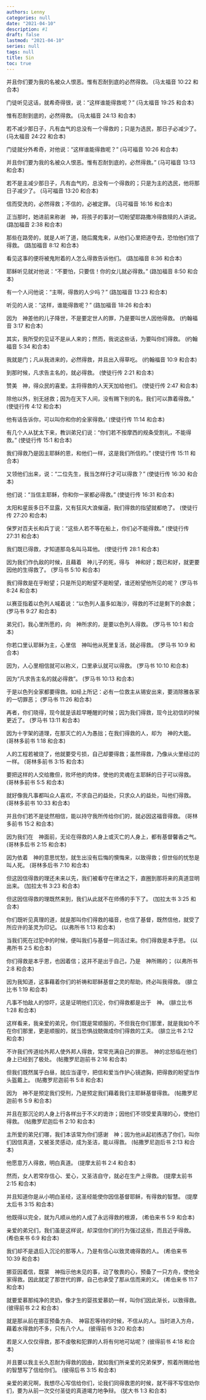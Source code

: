 ```yaml
---
authors: Lenny
categories: null
date: "2021-04-10"
description: #1
draft: false
lastmod: "2021-04-10"
series: null
tags: null
title: Sin
toc: true
---
```




<!--more-->

并且你们要为我的名被众人恨恶。惟有忍耐到底的必然得救。  (马太福音 10:22 和合本)  

门徒听见这话，就希奇得很，说：“这样谁能得救呢？”  (马太福音 19:25 和合本)

惟有忍耐到底的，必然得救。  (马太福音 24:13 和合本)

若不减少那日子，凡有血气的总没有一个得救的；只是为选民，那日子必减少了。  (马太福音 24:22 和合本)

门徒就分外希奇，对他说：“这样谁能得救呢？”  (马可福音 10:26 和合本)

并且你们要为我的名被众人恨恶。惟有忍耐到底的，必然得救。” (马可福音 13:13 和合本)

若不是主减少那日子，凡有血气的，总没有一个得救的；只是为主的选民，他将那日子减少了。  (马可福音 13:20 和合本)

信而受洗的，必然得救；不信的，必被定罪。  (马可福音 16:16 和合本)

正当那时，她进前来称谢　神，将孩子的事对一切盼望耶路撒冷得救赎的人讲说。 (路加福音 2:38 和合本)

那些在路旁的，就是人听了道，随后魔鬼来，从他们心里把道夺去，恐怕他们信了得救。  (路加福音 8:12 和合本)

看见这事的便将被鬼附着的人怎么得救告诉他们。  (路加福音 8:36 和合本)

耶稣听见就对他说：“不要怕，只要信！你的女儿就必得救。”  (路加福音 8:50 和合本)

有一个人问他说：“主啊，得救的人少吗？”  (路加福音 13:23 和合本)

听见的人说：“这样，谁能得救呢？”  (路加福音 18:26 和合本)

因为　神差他的儿子降世，不是要定世人的罪，乃是要叫世人因他得救。  (约翰福音 3:17 和合本)

其实，我所受的见证不是从人来的；然而，我说这些话，为要叫你们得救。  (约翰福音 5:34 和合本)

我就是门；凡从我进来的，必然得救，并且出入得草吃。  (约翰福音 10:9 和合本)

到那时候，凡求告主名的，就必得救。 (使徒行传 2:21 和合本)

赞美　神，得众民的喜爱。主将得救的人天天加给他们。 (使徒行传 2:47 和合本)

除他以外，别无拯救；因为在天下人间，没有赐下别的名，我们可以靠着得救。”  (使徒行传 4:12 和合本)

他有话告诉你，可以叫你和你的全家得救。’  (使徒行传 11:14 和合本)

有几个人从犹太下来，教训弟兄们说：“你们若不按摩西的规条受割礼，不能得救。”  (使徒行传 15:1 和合本)

我们得救乃是因主耶稣的恩，和他们一样，这是我们所信的。” (使徒行传 15:11 和合本)

又领他们出来，说：“二位先生，我当怎样行才可以得救？”  (使徒行传 16:30 和合本)

他们说：“当信主耶稣，你和你一家都必得救。”  (使徒行传 16:31 和合本)

太阳和星辰多日不显露，又有狂风大浪催逼，我们得救的指望就都绝了。 (使徒行传 27:20 和合本)

保罗对百夫长和兵丁说：“这些人若不等在船上，你们必不能得救。”  (使徒行传 27:31 和合本)

我们既已得救，才知道那岛名叫马耳他。  (使徒行传 28:1 和合本)

因为我们作仇敌的时候，且藉着　神儿子的死，得与　神和好；既已和好，就更要因他的生得救了。  (罗马书 5:10 和合本)

我们得救是在乎盼望；只是所见的盼望不是盼望，谁还盼望他所见的呢？  (罗马书 8:24 和合本)

以赛亚指着以色列人喊着说：“以色列人虽多如海沙，得救的不过是剩下的余数；  (罗马书 9:27 和合本)

弟兄们，我心里所愿的，向　神所求的，是要以色列人得救。  (罗马书 10:1 和合本)

你若口里认耶稣为主，心里信　神叫他从死里复活，就必得救。  (罗马书 10:9 和合本)

因为，人心里相信就可以称义，口里承认就可以得救。  (罗马书 10:10 和合本)

因为“凡求告主名的就必得救”。 (罗马书 10:13 和合本)

于是以色列全家都要得救。如经上所记：必有一位救主从锡安出来，要消除雅各家的一切罪恶； (罗马书 11:26 和合本)

再者，你们晓得，现今就是该趁早睡醒的时候；因为我们得救，现今比初信的时候更近了。  (罗马书 13:11 和合本)

因为十字架的道理，在那灭亡的人为愚拙；在我们得救的人，却为　神的大能。  (哥林多前书 1:18 和合本)

人的工程若被烧了，他就要受亏损，自己却要得救；虽然得救，乃像从火里经过的一样。  (哥林多前书 3:15 和合本)

要把这样的人交给撒但，败坏他的肉体，使他的灵魂在主耶稣的日子可以得救。  (哥林多前书 5:5 和合本)

就好像我凡事都叫众人喜欢，不求自己的益处，只求众人的益处，叫他们得救。 (哥林多前书 10:33 和合本)

并且你们若不是徒然相信，能以持守我所传给你们的，就必因这福音得救。  (哥林多前书 15:2 和合本)

因为我们在　神面前，无论在得救的人身上或灭亡的人身上，都有基督馨香之气。  (哥林多后书 2:15 和合本)

因为依着　神的意思忧愁，就生出没有后悔的懊悔来，以致得救；但世俗的忧愁是叫人死。  (哥林多后书 7:10 和合本)

但这因信得救的理还未来以先，我们被看守在律法之下，直圈到那将来的真道显明出来。  (加拉太书 3:23 和合本)

但这因信得救的理既然来到，我们从此就不在师傅的手下了。 (加拉太书 3:25 和合本)

你们既听见真理的道，就是那叫你们得救的福音，也信了基督，既然信他，就受了所应许的圣灵为印记。  (以弗所书 1:13 和合本)

当我们死在过犯中的时候，便叫我们与基督一同活过来。你们得救是本乎恩。  (以弗所书 2:5 和合本)

你们得救是本乎恩，也因着信；这并不是出于自己，乃是　神所赐的；  (以弗所书 2:8 和合本)

因为我知道，这事藉着你们的祈祷和耶稣基督之灵的帮助，终必叫我得救。  (腓立比书 1:19 和合本)

凡事不怕敌人的惊吓，这是证明他们沉沦，你们得救都是出于　神。  (腓立比书 1:28 和合本)

这样看来，我亲爱的弟兄，你们既是常顺服的，不但我在你们那里，就是我如今不在你们那里，更是顺服的，就当恐惧战兢做成你们得救的工夫。  (腓立比书 2:12 和合本)

不许我们传道给外邦人使外邦人得救，常常充满自己的罪恶。　神的忿怒临在他们身上已经到了极处。 (帖撒罗尼迦前书 2:16 和合本)

但我们既然属乎白昼，就应当谨守，把信和爱当作护心镜遮胸，把得救的盼望当作头盔戴上。  (帖撒罗尼迦前书 5:8 和合本)

因为　神不是预定我们受刑，乃是预定我们藉着我们主耶稣基督得救。  (帖撒罗尼迦前书 5:9 和合本)

并且在那沉沦的人身上行各样出于不义的诡诈；因他们不领受爱真理的心，使他们得救。  (帖撒罗尼迦后书 2:10 和合本)

主所爱的弟兄们哪，我们本该常为你们感谢　神；因为他从起初拣选了你们，叫你们因信真道，又被圣灵感动，成为圣洁，能以得救。  (帖撒罗尼迦后书 2:13 和合本)

他愿意万人得救，明白真道。  (提摩太前书 2:4 和合本)

然而，女人若常存信心、爱心，又圣洁自守，就必在生产上得救。 (提摩太前书 2:15 和合本)

并且知道你是从小明白圣经，这圣经能使你因信基督耶稣，有得救的智慧。  (提摩太后书 3:15 和合本)

他既得以完全，就为凡顺从他的人成了永远得救的根源，  (希伯来书 5:9 和合本)

亲爱的弟兄们，我们虽是这样说，却深信你们的行为强过这些，而且近乎得救。  (希伯来书 6:9 和合本)

我们却不是退后入沉沦的那等人，乃是有信心以致灵魂得救的人。 (希伯来书 10:39 和合本)

挪亚因着信，既蒙　神指示他未见的事，动了敬畏的心，预备了一只方舟，使他全家得救。因此就定了那世代的罪，自己也承受了那从信而来的义。 (希伯来书 11:7 和合本)

就要爱慕那纯净的灵奶，像才生的婴孩爱慕奶一样，叫你们因此渐长，以致得救。  (彼得前书 2:2 和合本)

就是那从前在挪亚预备方舟、　神容忍等待的时候，不信从的人。当时进入方舟，藉着水得救的不多，只有八个人。  (彼得前书 3:20 和合本)

若是义人仅仅得救，那不虔敬和犯罪的人将有何地可站呢？  (彼得前书 4:18 和合本)

并且要以我主长久忍耐为得救的因由，就如我们所亲爱的兄弟保罗，照着所赐给他的智慧写了信给你们。  (彼得后书 3:15 和合本)

亲爱的弟兄啊，我想尽心写信给你们，论我们同得救恩的时候，就不得不写信劝你们，要为从前一次交付圣徒的真道竭力地争辩。  (犹大书 1:3 和合本)